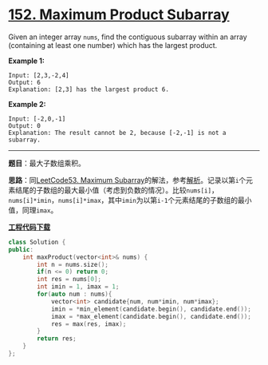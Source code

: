 # [152. Maximum Product Subarray](https://leetcode.com/problems/maximum-product-subarray/)

Given an integer array `nums`, find the contiguous subarray within an array (containing at least one number) which has the largest product.

**Example 1:**

```
Input: [2,3,-2,4]
Output: 6
Explanation: [2,3] has the largest product 6.
```

**Example 2:**

```
Input: [-2,0,-1]
Output: 0
Explanation: The result cannot be 2, because [-2,-1] is not a subarray.
```

-----

**题目**：最大子数组乘积。

**思路**：同[LeetCode53. Maximum Subarray](https://blog.csdn.net/grllery/article/details/87822773)的解法，参考[解析](https://leetcode.com/problems/maximum-product-subarray/discuss/48230/Possibly-simplest-solution-with-O(n)-time-complexity)。记录以第`i`个元素结尾的子数组的最大最小值（考虑到负数的情况）。比较`nums[i]`，`nums[i]*imin`，`nums[i]*imax`，其中`imin`为以第`i-1`个元素结尾的子数组的最小值，同理`imax`。

[**工程代码下载**](https://github.com/shenkh/leetcode)

```cpp
class Solution {
public:
    int maxProduct(vector<int>& nums) {
        int n = nums.size();
        if(n <= 0) return 0;
        int res = nums[0];
        int imin = 1, imax = 1;
        for(auto num : nums){
            vector<int> candidate{num, num*imin, num*imax};
            imin = *min_element(candidate.begin(), candidate.end());
            imax = *max_element(candidate.begin(), candidate.end());
            res = max(res, imax);
        }
        return res;
    }
};
```
